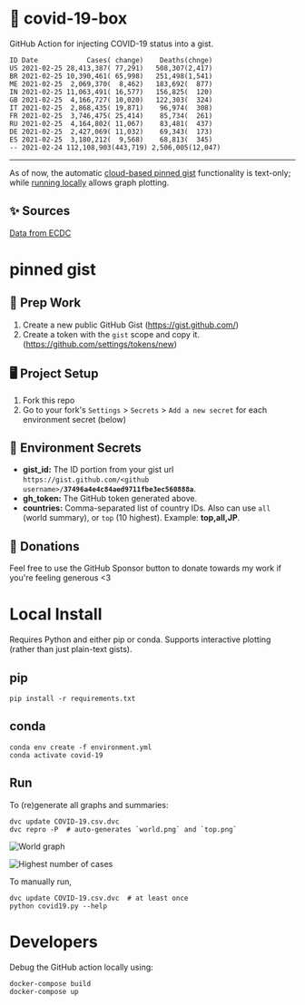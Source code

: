 # 🏥 covid-19-box

GitHub Action for injecting COVID-19 status into a gist.

```
ID Date            Cases( change)    Deaths(chnge)
US 2021-02-25 28,413,387( 77,291)   508,307(2,417)
BR 2021-02-25 10,390,461( 65,998)   251,498(1,541)
ME 2021-02-25  2,069,370(  8,462)   183,692(  877)
IN 2021-02-25 11,063,491( 16,577)   156,825(  120)
GB 2021-02-25  4,166,727( 10,020)   122,303(  324)
IT 2021-02-25  2,868,435( 19,871)    96,974(  308)
FR 2021-02-25  3,746,475( 25,414)    85,734(  261)
RU 2021-02-25  4,164,802( 11,067)    83,481(  437)
DE 2021-02-25  2,427,069( 11,032)    69,343(  173)
ES 2021-02-25  3,180,212(  9,568)    68,813(  345)
-- 2021-02-24 112,108,903(443,719) 2,506,005(12,047)
```

---

As of now, the automatic [cloud-based pinned gist](#pinned-gist) functionality is text-only;
while [running locally](#local-install) allows graph plotting.

## ✨ Sources

[Data from ECDC](https://www.ecdc.europa.eu/en/publications-data/download-todays-data-geographic-distribution-covid-19-cases-worldwide)

# pinned gist

## 🎒 Prep Work
1. Create a new public GitHub Gist (https://gist.github.com/)
1. Create a token with the `gist` scope and copy it. (https://github.com/settings/tokens/new)

## 🖥 Project Setup
1. Fork this repo
1. Go to your fork's `Settings` > `Secrets` > `Add a new secret` for each environment secret (below)

## 🤫 Environment Secrets
- **gist_id:** The ID portion from your gist url `https://gist.github.com/<github username>/`**`37496a4e4c84aed9711fbe3ec560888a`**.
- **gh_token:** The GitHub token generated above.
- **countries:** Comma-separated list of country IDs. Also can use `all` (world summary), or `top` (10 highest). Example: **top,all,JP**.

## 💸 Donations

Feel free to use the GitHub Sponsor button to donate towards my work if you're feeling generous <3

# Local Install

Requires Python and either pip or conda. Supports interactive plotting (rather than just plain-text gists).

## pip

```
pip install -r requirements.txt
```

## conda

```
conda env create -f environment.yml
conda activate covid-19
```

## Run

To (re)generate all graphs and summaries:

```
dvc update COVID-19.csv.dvc
dvc repro -P  # auto-generates `world.png` and `top.png`
```

![World graph](world.png)

![Highest number of cases](top.png)

To manually run,

```
dvc update COVID-19.csv.dvc  # at least once
python covid19.py --help
```

# Developers

Debug the GitHub action locally using:

```
docker-compose build
docker-compose up
```
